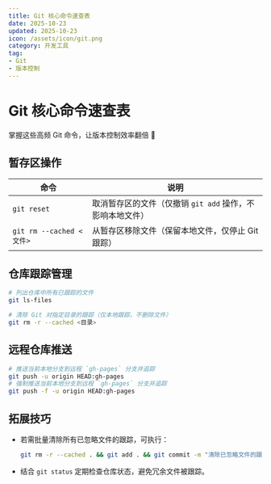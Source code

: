 ```yaml
---
title: Git 核心命令速查表
date: 2025-10-23
updated: 2025-10-23
icon: /assets/icon/git.png
category: 开发工具
tag:
- Git
- 版本控制
---
```


# Git 核心命令速查表
掌握这些高频 Git 命令，让版本控制效率翻倍 🚀


## 暂存区操作
| 命令                | 说明                                                                 |
|---------------------|----------------------------------------------------------------------|
| `git reset`         | 取消暂存区的文件（仅撤销 `git add` 操作，不影响本地文件）|
| `git rm --cached <文件>` | 从暂存区移除文件（保留本地文件，仅停止 Git 跟踪）|


## 仓库跟踪管理
```bash
# 列出仓库中所有已跟踪的文件
git ls-files  

# 清除 Git 对指定目录的跟踪（仅本地跟踪，不删除文件）
git rm -r --cached <目录>  
```


## 远程仓库推送
```bash
# 推送当前本地分支到远程 `gh-pages` 分支并追踪
git push -u origin HEAD:gh-pages  
# 强制推送当前本地分支到远程 `gh-pages` 分支并追踪
git push -f -u origin HEAD:gh-pages  

```


## 拓展技巧
- 若需批量清除所有已忽略文件的跟踪，可执行：
  ```bash
  git rm -r --cached . && git add . && git commit -m "清除已忽略文件的跟踪"
  ```
- 结合 `git status` 定期检查仓库状态，避免冗余文件被跟踪。

